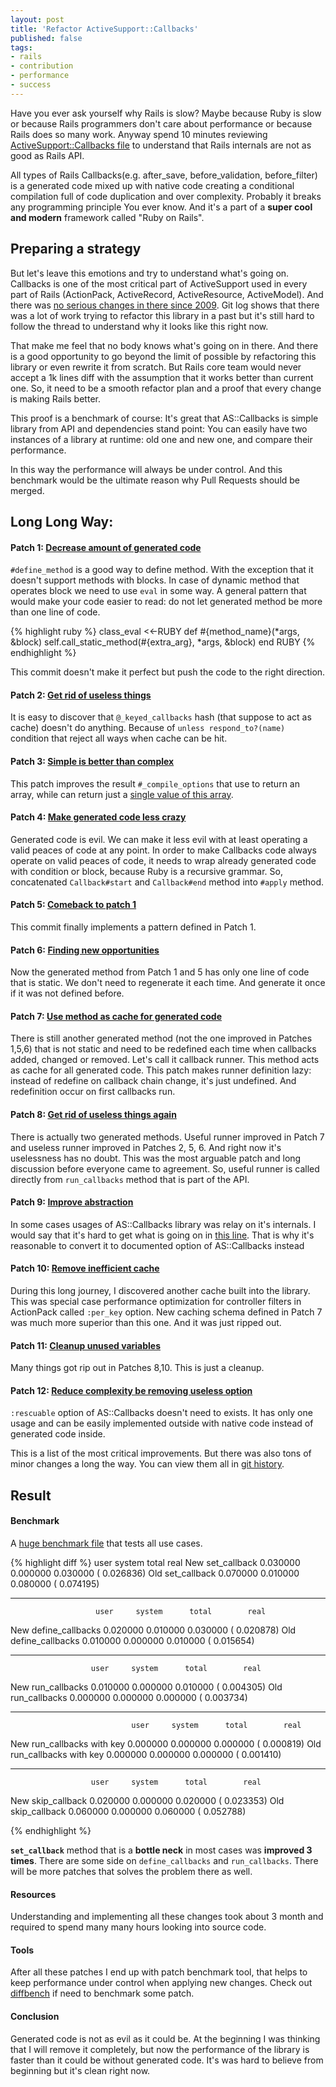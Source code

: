 ```yaml
---
layout: post
title: 'Refactor ActiveSupport::Callbacks'
published: false
tags: 
- rails
- contribution
- performance
- success
---
```


Have you ever ask yourself why Rails is slow? Maybe because Ruby is slow or because Rails programmers don't care about performance or because Rails does so many work. Anyway spend 10 minutes reviewing [ActiveSupport::Callbacks file](https://github.com/rails/rails/blob/3-0-stable/activesupport/lib/active_support/callbacks.rb) to understand that Rails internals are not as good as Rails API.

All types of Rails Callbacks(e.g. after\_save, before\_validation, before\_filter) is a generated code mixed up with native code creating a conditional compilation full of code duplication and over complexity. Probably it breaks any programming principle You ever know. And it's a part of a **super cool and modern** framework called "Ruby on Rails".

<!--more-->
## Preparing a strategy

But let's leave this emotions and try to understand what's going on. Callbacks is one of the most critical part of ActiveSupport used in every part of Rails (ActionPack, ActiveRecord, ActiveResource, ActiveModel). And there was [no serious changes in there since 2009](https://github.com/rails/rails/blame/v3.0.10/activesupport/lib/active_support/callbacks.rb). Git log shows that there was a lot of work trying to refactor this library in a past but it's still hard to follow the thread to understand why it looks like this right now.

That make me feel that no body knows what's going on in there. 
And there is a good opportunity to go beyond the limit of possible by refactoring this library or even rewrite it from scratch. But Rails core team would never accept a 1k lines diff with the assumption that it works better than current one. So, it need to be a smooth refactor plan and a proof that every change is making Rails better. 

This proof is a benchmark of course: It's great that AS::Callbacks is simple library from API and dependencies stand point: You can easily have two instances of a library at runtime: old one and new one, and compare their performance.

In this way the performance will always be under control. And this benchmark would be the ultimate reason why Pull Requests should be merged.

## Long Long Way:

#### Patch 1: [Decrease amount of generated code](https://github.com/rails/rails/commit/bf6e29e00759547d5d0e0bab20434a12a449eb48)

`#define_method` is a good way to define method. With the exception that it doesn't support methods with blocks.
In case of dynamic method that operates block we need to use `eval` in some way.
A general pattern that would make your code easier to read: do not let generated method be more than one line of code.

{% highlight ruby %}
class_eval <<-RUBY
def #{method_name}(*args, &block)
  self.call_static_method(#{extra_arg}, *args, &block)
end
RUBY
{% endhighlight %}

This commit doesn't make it perfect but push the code to the right direction.
  
#### Patch 2: [Get rid of useless things](https://github.com/rails/rails/commit/08cc49b919cfa43a19f55b761dba56bc3673b6b7)

It is easy to discover that `@_keyed_callbacks` hash (that suppose to act as cache) doesn't do anything. Because of `unless respond_to?(name)` condition that reject all ways when cache can be hit. 

#### Patch 3: [Simple is better than complex](https://github.com/rails/rails/commit/8483c7c0a612592316dcf6048cc45e8aee101e47)

This patch improves the result `#_compile_options` that use to return an array, while can return just a [single value of this array](https://github.com/rails/rails/commit/8483c7c0a612592316dcf6048cc45e8aee101e47#L0L255).

#### Patch 4: [Make generated code less crazy](https://github.com/rails/rails/commit/3dc80b7fdf7f9d11c64f3de9feb78edf83a9e2a8)

Generated code is evil. We can make it less evil with at least operating a valid peaces of code at any point.
In order to make Callbacks code always operate on valid peaces of code,  it needs to wrap already generated code with condition or block, because Ruby is a recursive grammar.
So, concatenated `Callback#start` and `Callback#end` method into `#apply` method.

#### Patch 5: [Comeback to patch 1](https://github.com/rails/rails/commit/66a587cf5590d37483d8aba64da5022df08ecf07)

This commit finally implements a pattern defined in Patch 1.

#### Patch 6: [Finding new opportunities](https://github.com/rails/rails/commit/7e75dc5d8645b3a63dc4b3df2e624686145500b6)

Now the generated method from Patch 1 and 5 has only one line of code that is static. We don't need to regenerate it each time.
And generate it once if it was not defined before.

#### Patch 7: [Use method as cache for generated code](https://github.com/rails/rails/commit/99433e4ce57afbbeebe706ee2cec1a0362e03b0f)

There is still another generated method (not the one improved in Patches 1,5,6) that is not static and need to be redefined each time when callbacks added, changed or removed.
Let's call it callback runner.  This method acts as cache for all generated code.
This patch makes runner definition lazy: instead of redefine on callback chain change, it's just undefined. And redefinition occur on first callbacks run.

#### Patch 8: [Get rid of useless things again](https://github.com/rails/rails/commit/19357a7b023fd56a5b381cd8894bb520c60cdb59)

There is actually two generated methods. Useful runner improved in Patch 7 and useless runner improved in Patches 2, 5, 6.
And right now it's uselessness has no doubt. This was the most arguable patch and long discussion before everyone came to agreement.
So, useful runner is called directly from `run_callbacks` method that is part of the API.

#### Patch 9: [Improve abstraction](https://github.com/rails/rails/commit/766195563469ce8c081a0937974e3cd2bb84f107)

In some cases usages of AS::Callbacks library was relay on it's internals.
I would say that it's hard to get what is going on in [this line](https://github.com/rails/rails/commit/766195563469ce8c081a0937974e3cd2bb84f107#L0L179). That is why it's reasonable to convert it to documented option of AS::Callbacks instead

#### Patch 10: [Remove inefficient cache](https://github.com/rails/rails/commit/a21b5771ad6673b8743f76d0f883f37bdf11ce4c)

During this long journey, I discovered another cache built into the library. This was special case performance optimization for controller filters in ActionPack called `:per_key` option. New caching schema defined in Patch 7 was much more superior than this one. And it was just ripped out.

#### Patch 11: [Cleanup unused variables](https://github.com/rails/rails/commit/24b75fc40c59bf987630286b1f4007b2688834b6)

Many things got rip out in Patches 8,10. This is just a cleanup.


#### Patch 12: [Reduce complexity be removing useless option](https://github.com/rails/rails/commit/10bac29b330ddda69102d43b77a1e7dba8741c45)

`:rescuable` option of AS::Callbacks doesn't need to exists.
It has only one usage and can be easily implemented outside with native code instead of generated code inside.

This is a list of the most critical improvements.
But there was also tons of minor changes a long the way. You can view them all in [git history](https://github.com/rails/rails/commits/3-0-stable/activesupport/lib/active_support/callbacks.rb).

## Result

#### Benchmark

A [huge benchmark file](https://gist.github.com/1626009) that tests all use cases.

{% highlight diff %}
                    user     system      total        real
New set_callback  0.030000   0.000000   0.030000 (  0.026836)
Old set_callback  0.070000   0.010000   0.080000 (  0.074195)
***********************************************************************
                       user     system      total        real
New define_callbacks  0.020000   0.010000   0.030000 (  0.020878)
Old define_callbacks  0.010000   0.000000   0.010000 (  0.015654)
***********************************************************************
                      user     system      total        real
New run_callbacks  0.010000   0.000000   0.010000 (  0.004305)
Old run_callbacks  0.000000   0.000000   0.000000 (  0.003734)
***********************************************************************
                               user     system      total        real
New run_callbacks with key  0.000000   0.000000   0.000000 (  0.000819)
Old run_callbacks with key  0.000000   0.000000   0.000000 (  0.001410)
***********************************************************************
                      user     system      total        real
New skip_callback  0.020000   0.000000   0.020000 (  0.023353)
Old skip_callback  0.060000   0.000000   0.060000 (  0.052788)

{% endhighlight %}

**`set_callback`** method that is a **bottle neck** in most cases was **improved 3 times**.
There are some side on `define_callbacks` and `run_callbacks`. There will be more patches that solves the problem there as well.

#### Resources

Understanding and implementing all these changes took about 3 month and required to spend many many hours looking into source code.

#### Tools

After all these patches I end up with patch benchmark tool, that helps to keep performance under control when applying new changes.
Check out [diffbench](https://github.com/bogdan/diffbench) if need to benchmark some patch.

#### Conclusion

Generated code is not as evil as it could be. At the beginning I was thinking that I will remove it completely, but now the performance of the library is faster than it could be without generated code. It's was hard to believe from beginning but it's clean right now.
